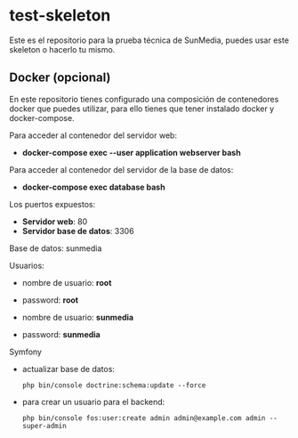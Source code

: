 # test-skeleton

Este es el repositorio para la prueba técnica de SunMedia, puedes usar este skeleton o hacerlo tu mismo.


## Docker (opcional)

En este repositorio tienes configurado una composición de contenedores docker que puedes utilizar, para ello tienes que tener instalado docker y docker-compose.

Para acceder al contenedor del servidor web: 

  - **docker-compose exec --user application webserver bash**
  
Para acceder al contenedor del servidor de la base de datos: 

  - **docker-compose exec database bash**
  
Los puertos expuestos:

  - **Servidor web**: 80
  - **Servidor base de datos**: 3306
  
Base de datos: sunmedia

Usuarios:

  - nombre de usuario: **root**
  - password: **root**
  

  - nombre de usuario: **sunmedia**
  - password: **sunmedia**
  
Symfony

- actualizar base de datos:
    ```
    php bin/console doctrine:schema:update --force
    ```

- para crear un usuario para el backend:
    ```
    php bin/console fos:user:create admin admin@example.com admin --super-admin
    ```

  
